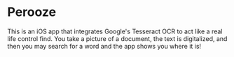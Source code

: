# Perooze

This is an iOS app that integrates Google's Tesseract OCR to act like a real life control find. You take a picture of a document, the text is digitalized, and then you may search for a word and the app shows you where it is!
